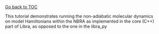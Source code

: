 [Go back to TOC](../../../README.md)

This tutorial demonstrates running the non-adiabatic molecular dynamics on model Hamiltonians within 
the NBRA as implemented in the core (C++) part of Libra, as opposed to the one in the libra_py
